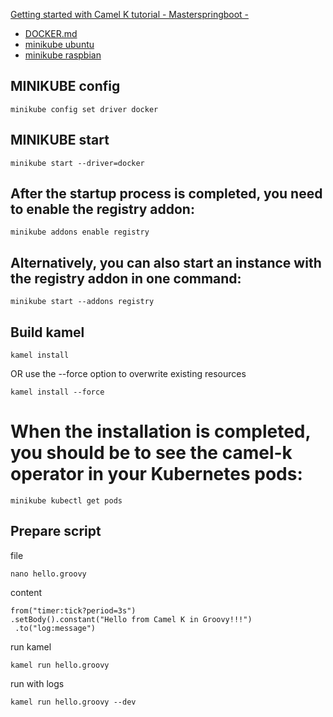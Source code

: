 [Getting started with Camel K tutorial - Masterspringboot -](http://www.masterspringboot.com/camel/getting-started-with-camel-k-tutorial/)

+ [DOCKER.md](DOCKER.md)
+ [minikube ubuntu](minikube-ubuntu.md)
+ [minikube raspbian](minikube-raspbian64.md)


## MINIKUBE config

    minikube config set driver docker
    


## MINIKUBE start

    minikube start --driver=docker


## After the startup process is completed, you need to enable the registry addon:

    minikube addons enable registry

## Alternatively, you can also start an instance with the registry addon in one command:

    minikube start --addons registry


 
 
 

## Build kamel

    kamel install
    
 OR use the --force option to overwrite existing resources


    kamel install --force
    
# When the installation is completed, you should be to see the camel-k operator in your Kubernetes pods:   

    minikube kubectl get pods


## Prepare script

file

    nano hello.groovy 

content

    from("timer:tick?period=3s")   
    .setBody().constant("Hello from Camel K in Groovy!!!")   
     .to("log:message")
     
run kamel

    kamel run hello.groovy

run with logs

    kamel run hello.groovy --dev 

